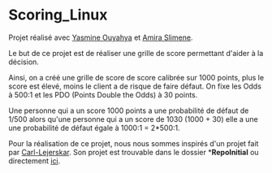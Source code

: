 # Scoring_Linux
Projet réalisé avec [Yasmine Ouyahya](https://github.com/youyahya) et [Amira Slimene](https://github.com/aslimene).

Le but de ce projet est de réaliser une grille de score permettant d'aider à la décision.

Ainsi, on a créé une grille de score de score calibrée sur 1000 points, plus le score est élevé, moins le client a de risque de faire défaut. On fixe les Odds à 500:1 et les PDO (Points Double the Odds) à 30 points. 

Une personne qui a un  score 1000 points  a une probabilité de défaut de 1/500 alors qu'une personne qui a un score de 1030 (1000 + 30) elle a une une probabilité de défaut égale à 1000:1 = 2*500:1.

Pour la réalisation de ce projet, nous nous sommes inspirés d'un projet fait par [Carl-Lejerskar](https://github.com/Carl-Lejerskar). Son projet est trouvable dans le dossier ***RepoInitial** ou directement [ici](https://github.com/Carl-Lejerskar/HMEQ).


